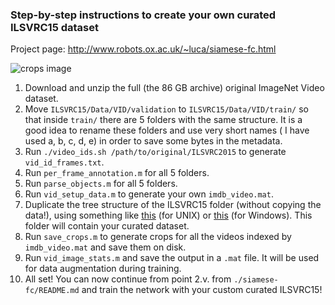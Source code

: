 ### Step-by-step instructions to create your own curated ILSVRC15 dataset

Project page: <http://www.robots.ox.ac.uk/~luca/siamese-fc.html>

![crops image][logo]

[logo]: http://www.robots.ox.ac.uk/~luca/stuff/siamese-fc_pairs.jpg "Crops image"

1. Download and unzip the full (the 86 GB archive) original ImageNet Video dataset.
2. Move `ILSVRC15/Data/VID/validation` to `ILSVRC15/Data/VID/train/` so that inside `train/` there are 5 folders with the same structure. It is a good idea to rename these folders and use very short names ( I have used a, b, c, d, e) in order to save some bytes in the metadata.
3. Run `./video_ids.sh /path/to/original/ILSVRC2015` to generate `vid_id_frames.txt`.
4. Run `per_frame_annotation.m` for all 5 folders.
5. Run `parse_objects.m` for all 5 folders.
6. Run `vid_setup_data.m` to generate your own `imdb_video.mat`.
7. Duplicate the tree structure of the ILSVRC15 folder (without copying the data!), using something like [this](http://stackoverflow.com/questions/4073969/copy-folder-structure-sans-files-from-one-location-to-another) (for UNIX) or [this](http://superuser.com/questions/530128/how-to-copy-a-directory-structure-without-copying-files) (for Windows). This folder will contain your curated dataset.
8. Run `save_crops.m` to generate crops for all the videos indexed by `imdb_video.mat` and save them on disk.
9. Run `vid_image_stats.m` and save the output in a `.mat` file. It will be used for data augmentation during training.
10. All set! You can now continue from point 2.v. from `./siamese-fc/README.md` and train the network with your custom curated ILSVRC15!
